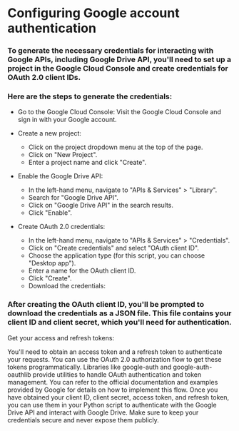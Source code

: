 # Configuring Google account authentication

### To generate the necessary credentials for interacting with Google APIs, including Google Drive API, you'll need to set up a project in the Google Cloud Console and create credentials for OAuth 2.0 client IDs.

### Here are the steps to generate the credentials:

- Go to the Google Cloud Console: Visit the Google Cloud Console and sign in with your Google account.

- Create a new project:

  - Click on the project dropdown menu at the top of the page.
  - Click on "New Project".
  - Enter a project name and click "Create".



- Enable the Google Drive API:

  - In the left-hand menu, navigate to "APIs & Services" > "Library".
  - Search for "Google Drive API".
  - Click on "Google Drive API" in the search results.
  - Click "Enable".


- Create OAuth 2.0 credentials:

  - In the left-hand menu, navigate to "APIs & Services" > "Credentials".
  - Click on "Create credentials" and select "OAuth client ID".
  - Choose the application type (for this script, you can choose "Desktop app").
  - Enter a name for the OAuth client ID.
  - Click "Create".
  - Download the credentials:

### After creating the OAuth client ID, you'll be prompted to download the credentials as a JSON file. This file contains your client ID and client secret, which you'll need for authentication.

Get your access and refresh tokens:

You'll need to obtain an access token and a refresh token to authenticate your requests. You can use the OAuth 2.0 authorization flow to get these tokens programmatically. Libraries like google-auth and google-auth-oauthlib provide utilities to handle OAuth authentication and token management. You can refer to the official documentation and examples provided by Google for details on how to implement this flow.
Once you have obtained your client ID, client secret, access token, and refresh token, you can use them in your Python script to authenticate with the Google Drive API and interact with Google Drive. Make sure to keep your credentials secure and never expose them publicly.



